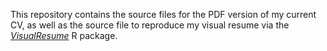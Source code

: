 This repository contains the source files for the PDF version of my current CV, 
as well as the source file to reproduce 
my visual resume via the [*VisualResume*](https://github.com/ndphillips/VisualResume) R 
package.